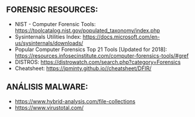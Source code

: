 FORENSIC RESOURCES:
--

* NIST - Computer Forensic Tools: https://toolcatalog.nist.gov/populated_taxonomy/index.php
* Sysinternals Utilities Index: https://docs.microsoft.com/en-us/sysinternals/downloads/
* Popular Computer Forensics Top 21 Tools [Updated for 2018]: https://resources.infosecinstitute.com/computer-forensics-tools/#gref
* DISTROS: https://distrowatch.com/search.php?category=Forensics
* Cheatsheet: https://jpminty.github.io//cheatsheet/DFIR/

ANÁLISIS MALWARE:
--
* https://www.hybrid-analysis.com/file-collections
* https://www.virustotal.com/

